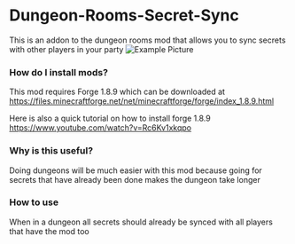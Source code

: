 # Dungeon-Rooms-Secret-Sync
This is an addon to the dungeon rooms mod that allows you to sync secrets with other players in your party
![Example Picture](https://camo.githubusercontent.com/0a5ff9bf3f2084c3cdd8586e5d849e5572b44c824a39aa729e785cf2ac7c318e/68747470733a2f2f6879706978656c2e6e65742f6174746163686d656e74732f323438313130352f)
### How do I install mods?
This mod requires Forge 1.8.9 which can be downloaded at https://files.minecraftforge.net/net/minecraftforge/forge/index_1.8.9.html

Here is also a quick tutorial on how to install forge 1.8.9 https://www.youtube.com/watch?v=Rc6Kv1xkqpo

### Why is this useful?
Doing dungeons will be much easier with this mod because going for secrets that have already been done makes the dungeon take longer

### How to use
When in a dungeon all secrets should already be synced with all players that have the mod too


